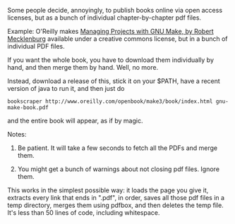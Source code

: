 Some people decide, annoyingly, to publish books online via open access licenses, but as a bunch of individual chapter-by-chapter pdf files.

Example: O'Reilly makes [Managing Projects with GNU Make, by Robert Mecklenburg](http://www.oreilly.com/openbook/make3/book/index.html) available under a creative commons license, but in a bunch of individual PDF files.

If you want the whole book, you have to download them individually by hand, and then merge them by hand.  Well, no more. 

Instead, download a release of this, stick it on your $PATH, have a recent version of java to run it, and then just do 

`bookscraper http://www.oreilly.com/openbook/make3/book/index.html gnu-make-book.pdf` 

and the entire book will appear, as if by magic.

Notes: 

1.  Be patient.  It will take a few seconds to fetch all the PDFs and merge them.

2.  You might get a bunch of warnings about not closing pdf files.  Ignore them. 

This works in the simplest possible way: it loads the page you give it, extracts every link that ends in ".pdf", in order, saves all those pdf files in a temp directory, merges them using pdfbox, and then deletes the temp file. It's less than 50 lines of code, including whitespace.
